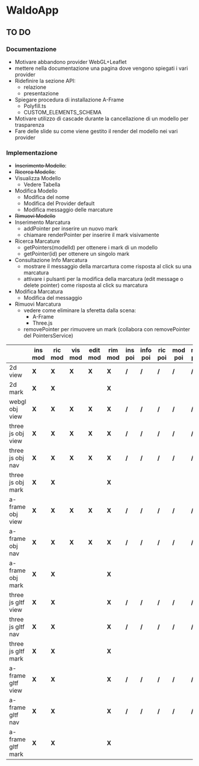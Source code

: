 # WaldoApp

## TO DO

### Documentazione

- Motivare abbandono provider WebGL+Leaflet
- mettere nella documentazione una pagina dove vengono spiegati i vari provider
- Ridefinire la sezione API:
  - relazione
  - presentazione
- Spiegare procedura di installazione A-Frame
  - Polyfill.ts
  - CUSTOM_ELEMENTS_SCHEMA
- Motivare utilizzo di cascade durante la cancellazione di un modello per trasparenza 
- Fare delle slide su come viene gestito il render del modello nei vari provider

### Implementazione

- ~~Inserimento Modello~~:
- ~~Ricerca Modello~~:
- Visualizza Modello
  - Vedere Tabella
- Modifica Modello
  - Modifica del nome
  - Modifica del Provider default
  - Modifica messaggio delle marcature
- ~~Rimuovi Modello~~
- Inserimento Marcatura
  - addPointer per inserire un nuovo mark 
  - chiamare renderPointer per inserire il mark visivamente
- Ricerca Marcature
  - getPointers(modelId) per ottenere i mark di un modello
  - getPointer(id) per ottenere un singolo mark
- Consultazione Info Marcatura
  - mostrare il messaggio della marcartura come risposta al click su una marcatura
  - attivare i pulsanti per la modifica della marcatura (edit message o delete pointer) come risposta al click su marcatura
- Modifica Marcatura
  - Modifica del messaggio
- Rimuovi Marcatura
  - vedere come eliminare la sferetta dalla scena:
    - A-Frame
    - Three.js
  - removePointer per rimuovere un mark (collabora con removePointer del PointersService)

|                    | ins mod | ric mod | vis mod | edit mod | rim mod | ins poi | info poi | ric poi | mod poi | rim poi |
| ------------------ | ------- | ------- | ------- | -------- | ------- | ------- | -------- | ------- | ------- | ------- |
| 2d view            | **X**   | **X**   | **X**   | **X**    | **X**   | **/**   | **/**    | **/**   | **/**   | **/**   |
| 2d mark            | **X**   | **X**   |         |          | **X**   |         |          |         |         |         |
| webgl obj view     | **X**   | **X**   | **X**   | **X**    | **X**   | **/**   | **/**    | **/**   | **/**   | **/**   |
| three js obj view  | **X**   | **X**   | **X**   | **X**    | **X**   | **/**   | **/**    | **/**   | **/**   | **/**   |
| three js obj nav   | **X**   | **X**   | **X**   | **X**    | **X**   | **/**   | **/**    | **/**   | **/**   | **/**   |
| three js obj mark  | **X**   | **X**   |         |          | **X**   |         |          |         |         |         |
| a-frame obj view   | **X**   | **X**   | **X**   | **X**    | **X**   | **/**   | **/**    | **/**   | **/**   | **/**   |
| a-frame obj nav    | **X**   | **X**   | **X**   | **X**    | **X**   | **/**   | **/**    | **/**   | **/**   | **/**   |
| a-frame obj mark   | **X**   | **X**   |         |          | **X**   |         |          |         |         |         |
| three js gltf view | **X**   | **X**   |         |          | **X**   | **/**   | **/**    | **/**   | **/**   | **/**   |
| three js gltf nav  | **X**   | **X**   |         |          | **X**   | **/**   | **/**    | **/**   | **/**   | **/**   |
| three js gltf mark | **X**   | **X**   |         |          | **X**   |         |          |         |         |         |
| a-frame gltf view  | **X**   | **X**   |         |          | **X**   | **/**   | **/**    | **/**   | **/**   | **/**   |
| a-frame gltf nav   | **X**   | **X**   |         |          | **X**   | **/**   | **/**    | **/**   | **/**   | **/**   |
| a-frame gltf mark  | **X**   | **X**   |         |          | **X**   |         |          |         |         |         |
